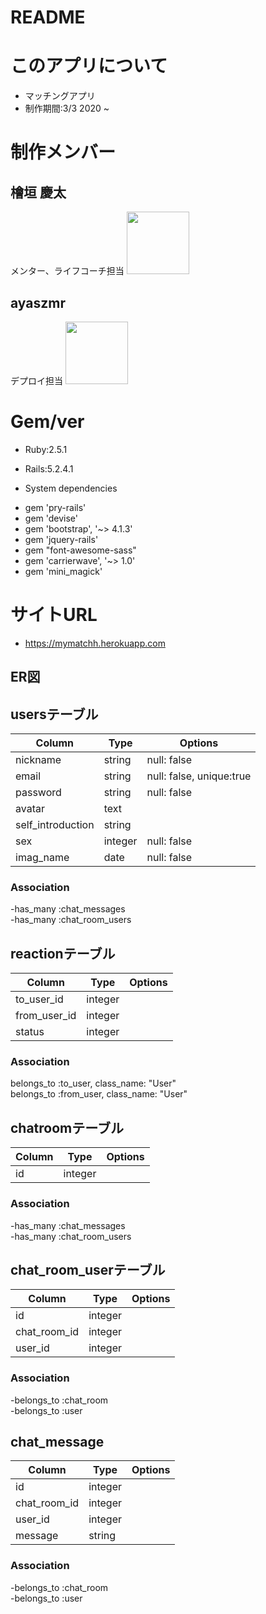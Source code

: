 # README

# このアプリについて
 - マッチングアプリ
 - 制作期間:3/3 2020 ~



# 制作メンバー

## 檜垣 慶太
メンター、ライフコーチ担当
<a href="https://github.com/higakikeita"><img src="https://avatars0.githubusercontent.com/u/41051390?s=460&v=4" height="100px;" /></a>


## ayaszmr
デプロイ担当
<a href="https://github.com/ayaszmr"><img src="https://avatars0.githubusercontent.com/u/56391010?s=460&v=4" height="100px;" /></a>



# Gem/ver
* Ruby:2.5.1
* Rails:5.2.4.1

* System dependencies
 - gem 'pry-rails'
 - gem 'devise'
 - gem 'bootstrap', '~> 4.1.3'
 - gem 'jquery-rails'
 - gem "font-awesome-sass"
 - gem 'carrierwave', '~> 1.0'
 - gem 'mini_magick'



# サイトURL
* https://mymatchh.herokuapp.com



## ER図

## usersテーブル
|Column|Type|Options|
|------|----|-------|
|nickname|string|null: false|
|email|string|null: false, unique:true|
|password|string|null: false|
|avatar|text||
|self_introduction|string||
|sex|integer|null: false|
|imag_name|date|null: false|
### Association
-has_many :chat_messages<br>
-has_many :chat_room_users

## reactionテーブル
|Column|Type|Options|
|------|----|-------|
|to_user_id|integer|
|from_user_id|integer|
|status|integer|

### Association
belongs_to :to_user, class_name: "User"<br>
belongs_to :from_user, class_name: "User"

## chatroomテーブル
|Column|Type|Options|
|------|----|-------|
|id|integer|
### Association
-has_many :chat_messages<br>
-has_many :chat_room_users

## chat_room_userテーブル
|Column|Type|Options|
|------|----|-------|
|id|integer|
|chat_room_id|integer|
|user_id|integer|

### Association
-belongs_to :chat_room<br>
-belongs_to :user
## chat_message
|Column|Type|Options|
|------|----|-------|
|id|integer|
|chat_room_id|integer|
|user_id|integer|
|message|string|

### Association
-belongs_to :chat_room<br>
-belongs_to :user
